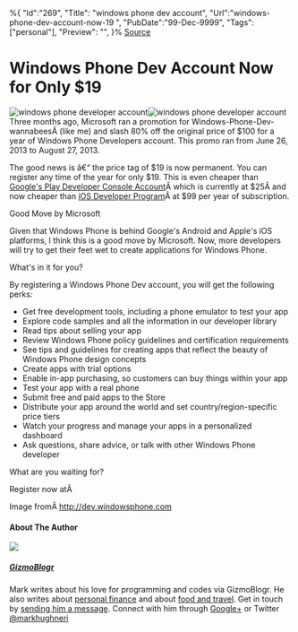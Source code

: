 ﻿%{
    "Id":"269",
    "Title": "windows phone dev account",
    "Url":"windows-phone-dev-account-now-19",
    "PubDate":"99-Dec-9999",
    "Tags": ["personal"],
    "Preview": "",
}%
[Source](http://gizmoblogr.com/210/windows-phone-dev-account-now-19 "Permalink to Windows Phone Dev Account Now for Only $19")

# Windows Phone Dev Account Now for Only $19

![windows phone developer account][1]![windows phone developer account][2]Three months ago, Microsoft ran a promotion for Windows-Phone-Dev-wannabeesÂ (like me) and slash 80% off the original price of $100 for a year of Windows Phone Developers account. This promo ran from June 26, 2013 to August 27, 2013.

The good news is â€“ the price tag of $19 is now permanent. You can register any time of the year for only $19. This is even cheaper than [Google's Play Developer Console Account][3]Â which is currently at $25Â and now cheaper than [iOS Developer Program][4]Â at $99 per year of subscription.

Good Move by Microsoft

Given that Windows Phone is behind Google's Android and Apple's iOS platforms, I think this is a good move by Microsoft. Now, more developers will try to get their feet wet to create applications for Windows Phone.

What's in it for you?

By registering a Windows Phone Dev account, you will get the following perks:

* Get free development tools, including a phone emulator to test your app
* Explore code samples and all the information in our developer library
* Read tips about selling your app
* Review Windows Phone policy guidelines and certification requirements
* See tips and guidelines for creating apps that reflect the beauty of Windows Phone design concepts
* Create apps with trial options
* Enable in-app purchasing, so customers can buy things within your app
* Test your app with a real phone
* Submit free and paid apps to the Store
* Distribute your app around the world and set country/region-specific price tiers
* Watch your progress and manage your apps in a personalized dashboard
* Ask questions, share advice, or talk with other Windows Phone developer

What are you waiting for?

Register now atÂ 

Image fromÂ http://dev.windowsphone.com




#### About The Author

![][5]

##### [GizmoBlogr][6]

Mark writes about his love for programming and codes via GizmoBlogr. He also writes about [personal finance][7] and about [food and travel][8]. Get in touch by [sending him a message][9]. Connect with him through  [Google+][10] or Twitter [@markhughneri][11]

[1]: http://gizmoblogr.com/assets/loading.gif
[2]: http://gizmoblogr.com/wp-content/uploads/2013/09/windows-phone-developer-account-300x261.png
[3]: https://support.google.com/googleplay/android-developer/answer/113468?hl=en
[4]: https://developer.apple.com/programs/start/ios/
[5]: http://0.gravatar.com/avatar/0a71fb2741e1e3052384c81c65fde29a?s=100&d=http%3A%2F%2F0.gravatar.com%2Favatar%2Fad516503a11cd5ca435acc9bb6523536%3Fs%3D100&r=G
[6]: http://gizmoblogr.com/author/mhneri
[7]: http://moneygizmo.net
[8]: http://www.sisigbytes.com
[9]: http://gizmoblogr.com/contact
[10]: http://plus.google.com/108873856677774227247?rel=author
[11]: https://twitter.com/markhughneri
